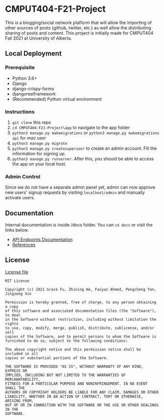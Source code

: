 # CMPUT404-F21-Project

This is a blogging/social network platform that will allow the importing of other sources of posts (github, twitter, etc.) as well allow the distributing sharing of posts and content. This project is initially made for CMPUT404 Fall 2021 at University of Alberta.

## Local Deployment

### Prerequisite

- Python 3.6+
- Django
- django-crispy-forms 
- djangorestframework
- (Recommended) Python virtual environment

### Instructions

1. `git clone` this repo
2. `cd CMPUT404-F21-Project\app` to navigate to the app folder
3. `python3 manage.py makemigrations` or `python3 manage.py makemigrations api` for *mac user*
4. `python3 manage.py migrate`
5. `python3 manage.py createsuperuser` to create an admin account. Fill the information for signing up.
6. `python3 manage.py runserver`. After this, you should be able to access the app on your local host.

### Admin Control
Since we do not have a separate admin panel yet, admin can now approve new users' signup requests by visiting `localhost/admin` and manually activate users.

## Documentation

Internal documentation is inside /docs folder. You can `cd docs` or visit the links below.

- [API Endpoints Documentation](https://github.com/GraceFu/CMPUT404-F21-Project/blob/main/docs/api_endpoints.md)
- [References](https://github.com/GraceFu/CMPUT404-F21-Project/blob/main/docs/references.md)

## License

[License file](https://github.com/GraceFu/CMPUT404-F21-Project/blob/main/LICENSE)

```
MIT License

Copyright (c) 2021 Grace Fu, Zhining He, Faiyaz Ahmed, Pengcheng Yan, Jingzeng Xie

Permission is hereby granted, free of charge, to any person obtaining a copy
of this software and associated documentation files (the "Software"), to deal
in the Software without restriction, including without limitation the rights
to use, copy, modify, merge, publish, distribute, sublicense, and/or sell
copies of the Software, and to permit persons to whom the Software is
furnished to do so, subject to the following conditions:

The above copyright notice and this permission notice shall be included in all
copies or substantial portions of the Software.

THE SOFTWARE IS PROVIDED "AS IS", WITHOUT WARRANTY OF ANY KIND, EXPRESS OR
IMPLIED, INCLUDING BUT NOT LIMITED TO THE WARRANTIES OF MERCHANTABILITY,
FITNESS FOR A PARTICULAR PURPOSE AND NONINFRINGEMENT. IN NO EVENT SHALL THE
AUTHORS OR COPYRIGHT HOLDERS BE LIABLE FOR ANY CLAIM, DAMAGES OR OTHER
LIABILITY, WHETHER IN AN ACTION OF CONTRACT, TORT OR OTHERWISE, ARISING FROM,
OUT OF OR IN CONNECTION WITH THE SOFTWARE OR THE USE OR OTHER DEALINGS IN THE
SOFTWARE.
```
